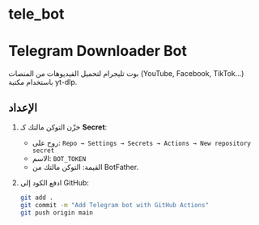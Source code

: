 # tele_bot
# Telegram Downloader Bot

بوت تليجرام لتحميل الفيديوهات من المنصات (YouTube, Facebook, TikTok...) باستخدام مكتبة yt-dlp.

## الإعداد

1. خزّن التوكن مالتك كـ **Secret**:
   - روح على: `Repo → Settings → Secrets → Actions → New repository secret`
   - الاسم: `BOT_TOKEN`
   - القيمة: التوكن مالتك من BotFather.

2. ادفع الكود إلى GitHub:
   ```bash
   git add .
   git commit -m "Add Telegram bot with GitHub Actions"
   git push origin main
